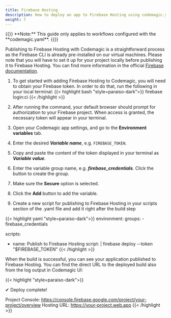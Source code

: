 ```yaml
---
title: Firebase Hosting
description: How to deploy an app to Firebase Hosting using codemagic.yaml
weight: 7
---
```


</p>
{{<notebox>}}
**Note:** This guide only applies to workflows configured with the **codemagic.yaml**.
{{</notebox>}}

Publishing to Firebase Hosting with Codemagic is a straightforward process as the Firebase CLI is already pre-installed on our virtual machines. Please note that you will have to set it up for your project locally before publishing it to Firebase Hosting. You can find more information in the official [Firebase documentation](https://firebase.google.com/docs/hosting/quickstart).

1. To get started with adding Firebase Hosting to Codemagic, you will need to obtain your Firebase token. In order to do that, run the following in your local terminal:
{{< highlight bash "style=paraiso-dark">}}
firebase login:ci
{{< /highlight >}}

2. After running the command, your default browser should prompt for authorization to your Firebase project. When access is granted, the necessary token will appear in your terminal.
3. Open your Codemagic app settings, and go to the **Environment variables** tab.
4. Enter the desired **_Variable name_**, e.g. `FIREBASE_TOKEN`.
5. Copy and paste the content of the token displayed in your terminal as **_Variable value_**.
6. Enter the variable group name, e.g. **_firebase_credentials_**. Click the button to create the group.
7. Make sure the **Secure** option is selected.
8. Click the **Add** button to add the variable.

5. Create a new script for publishing to Firebase Hosting in your scripts section of the .yaml file and add it right after the build step

{{< highlight yaml "style=paraiso-dark">}}
environment:
  groups:
    -firebase_credentials

scripts:
  - name: Publish to Firebase Hosting
    script: | 
      firebase deploy --token "$FIREBASE_TOKEN"
{{< /highlight >}}


When the build is successful, you can see your application published to Firebase Hosting. You can find the direct URL to the deployed build also from the log output in Codemagic UI:

{{< highlight "style=paraiso-dark">}}

✔  Deploy complete!

Project Console: https://console.firebase.google.com/project/your-project/overview
Hosting URL: https://your-project.web.app
{{< /highlight >}}


